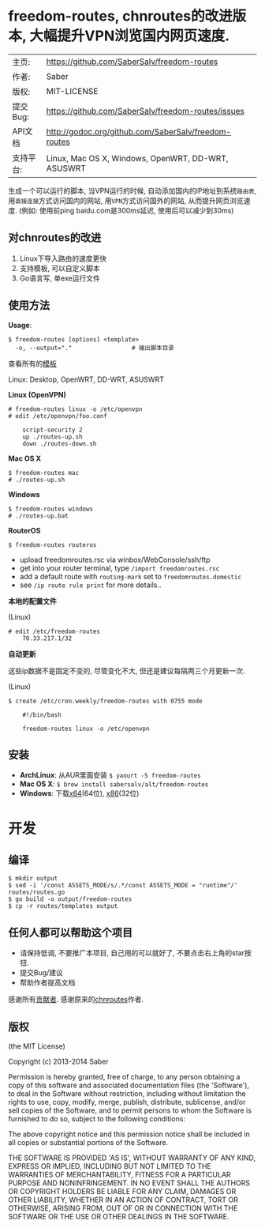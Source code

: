 freedom-routes, chnroutes的改进版本, 大幅提升VPN浏览国内网页速度.
================================================================

|                |                                                             |
|----------------|------------------------------------------------------       |
| 主页:          | https://github.com/SaberSalv/freedom-routes        |
| 作者:	         | Saber                                            |
| 版权:          | MIT-LICENSE                                                |
| 提交Bug:       | https://github.com/SaberSalv/freedom-routes/issues   |
| API文档        | http://godoc.org/github.com/SaberSalv/freedom-routes |
| 支持平台:      | Linux, Mac OS X, Windows, OpenWRT, DD-WRT, ASUSWRT   |

生成一个可以运行的脚本, 当VPN运行的时候, 自动添加国内的IP地址到系统`路由表`, 用`直接连接`方式访问国内的网站, 用`VPN`方式访问国外的网站, 从而提升网页浏览速度. (例如: 使用前ping baidu.com是300ms延迟, 使用后可以减少到30ms)

## 对chnroutes的改进

1. Linux下导入路由的速度更快
2. 支持模板, 可以自定义脚本
3. Go语言写, 单exe运行文件

## 使用方法

**Usage**:

	$ freedom-routes [options] <template>
      -o, --output="."                 # 输出脚本目录

查看所有的[模板](https://github.com/SaberSalv/freedom-routes/tree/master/routes/templates)

Linux: Desktop, OpenWRT, DD-WRT, ASUSWRT

**Linux (OpenVPN)**

	# freedom-routes linux -o /etc/openvpn
	# edit /etc/openvpn/foo.conf

		script-security 2
		up ./routes-up.sh
		down ./routes-down.sh

**Mac OS X**

	$ freedom-routes mac
	# ./routes-up.sh

**Windows**

	$ freedom-routes windows
	# ./routes-up.bat

**RouterOS**

	$ freedom-routes routeros

* upload freedomroutes.rsc via winbox/WebConsole/ssh/ftp
* get into your router terminal, type `/import freedomroutes.rsc`
* add a default route with `routing-mark` set to `freedomroutes.domestic`
* see `/ip route rule print` for more details..

**本地的配置文件**

(Linux)

	# edit /etc/freedom-routes
		70.33.217.1/32

**自动更新**

这些ip数据不是固定不变的, 尽管变化不大, 但还是建议每隔两三个月更新一次.

(Linux)

	$ create /etc/cron.weekly/freedom-routes with 0755 mode

		#!/bin/bash

		freedom-routes linux -o /etc/openvpn


## 安装

- **ArchLinux**: 从AUR里面安装 `$ yaourt -S freedom-routes`
- **Mac OS X**: `$ brew install sabersalv/alt/freedom-routes`
- **Windows**: 下载[x64](http://dl.saber.li/freedom-routes/freedom-routes.windows.amd64.zip)(64位), [x86](http://dl.saber.li/freedom-routes/freedom-routes.windows.386.zip)(32位)

# 开发

编译
----

	$ mkdir output
	$ sed -i '/const ASSETS_MODE/s/.*/const ASSETS_MODE = "runtime"/' routes/routes.go
	$ go build -o output/freedom-routes
	$ cp -r routes/templates output

## 任何人都可以帮助这个项目

- 请保持低调, 不要推广本项目, 自己用的可以就好了, 不要点击右上角的star按钮.
- 提交Bug/建议
- 帮助作者提高文档

感谢所有[贡献者](https://github.com/SaberSalv/freedom-routes/contributors).
感谢原来的[chnroutes](https://github.com/fivesheep/chnroutes)作者.

## 版权

(the MIT License)

Copyright (c) 2013-2014 Saber

Permission is hereby granted, free of charge, to any person obtaining a copy of this software and associated documentation files (the 'Software'), to deal in the Software without restriction, including without limitation the rights to use, copy, modify, merge, publish, distribute, sublicense, and/or sell copies of the Software, and to permit persons to whom the Software is furnished to do so, subject to the following conditions:

The above copyright notice and this permission notice shall be included in all copies or substantial portions of the Software.

THE SOFTWARE IS PROVIDED 'AS IS', WITHOUT WARRANTY OF ANY KIND, EXPRESS OR IMPLIED, INCLUDING BUT NOT LIMITED TO THE WARRANTIES OF MERCHANTABILITY, FITNESS FOR A PARTICULAR PURPOSE AND NONINFRINGEMENT.  IN NO EVENT SHALL THE AUTHORS OR COPYRIGHT HOLDERS BE LIABLE FOR ANY CLAIM, DAMAGES OR OTHER LIABILITY, WHETHER IN AN ACTION OF CONTRACT, TORT OR OTHERWISE, ARISING FROM, OUT OF OR IN CONNECTION WITH THE SOFTWARE OR THE USE OR OTHER DEALINGS IN THE SOFTWARE.

